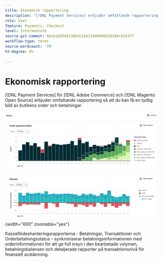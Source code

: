 ```yaml
---
title: Ekonomisk rapportering
description: "[!DNL Payment Services] erbjuder omfattande rapportering så att du kan få en tydlig överblick av butikens order och betalningar."
role: User
feature: Payments, Checkout
level: Intermediate
source-git-commit: 6ba5a283d9138b4c1be11b80486826304c63247f
workflow-type: tm+mt
source-wordcount: '79'
ht-degree: 0%

---
```


# Ekonomisk rapportering

[!DNL Payment Services] för [!DNL Adobe Commerce] och [!DNL Magento Open Source] erbjuder omfattande rapportering så att du kan få en tydlig bild av butikens order och betalningar.

![Vyn Finansiella rapporter](assets/reports-view.png){width="600" zoomable="yes"}

Kassaflödeshanteringsrapporterna - Betalningar, Transaktioner och Orderbetalningsstatus - synkroniserar betalningsinformationen med orderinformationen för att ge full insyn i den bearbetade volymen, betalningsbalansen och detaljerade rapporter på transaktionsnivå för finansiell avstämning.
